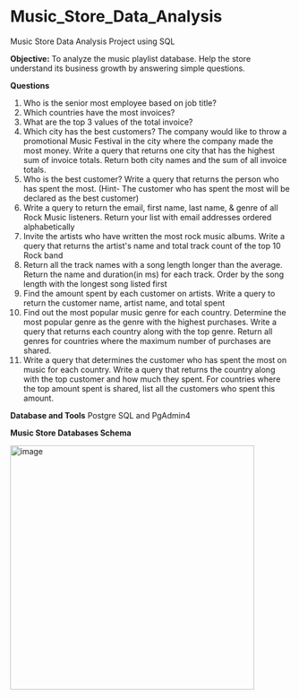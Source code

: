 # Music_Store_Data_Analysis
Music Store Data Analysis Project using SQL

**Objective:**
To analyze the music playlist database. Help the store understand its business growth by answering simple questions.

**Questions**
1. Who is the senior most employee based on job title?
2. Which countries have the most invoices?
3. What are the top 3 values of the total invoice?
4. Which city has the best customers? The company would like to throw a promotional Music Festival in the city where the company made the most money. Write a query that returns one city that has the highest sum of invoice totals. Return both city names and the sum of all invoice totals.
5. Who is the best customer? Write a query that returns the person who has spent the most. (Hint- The customer who has spent the most will be declared as the best customer)
6. Write a query to return the email, first name, last name, & genre of all Rock Music listeners. Return your list with email addresses ordered alphabetically
7. Invite the artists who have written the most rock music albums. Write a query that returns the artist's name and total track count of the top 10 Rock band
8. Return all the track names with a song length longer than the average. Return the name and duration(in ms) for each track. Order by the song length with the longest song listed first
9. Find the amount spent by each customer on artists. Write a query to return the customer name, artist name, and total spent
10. Find out the most popular music genre for each country. Determine the most popular genre as the genre with the highest purchases. Write a query that returns each country along with the top genre. Return all genres for countries where the maximum number of purchases are shared.
11. Write a query that determines the customer who has spent the most on music for each country. Write a query that returns the country along with the top customer and how much they spent. For countries where the top amount spent is shared, list all the customers who spent this amount.


**Database and Tools**
Postgre SQL and PgAdmin4


**Music Store Databases Schema**


<img width="436" alt="image" src="https://github.com/Pndydpk/SQL_Music_Store_Data_Analysis/assets/85039287/146bd2d2-63a3-459d-a896-ddd1d647ea75">
